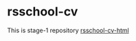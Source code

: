 # rsschool-cv
This is stage-1 repository
[rsschool-cv-html](https://dmitriy2711.github.io/rsschool-cv/index 'This is cv-html link')